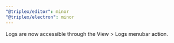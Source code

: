```yaml
---
"@triplex/editor": minor
"@triplex/electron": minor
---
```


Logs are now accessible through the View > Logs menubar action.

